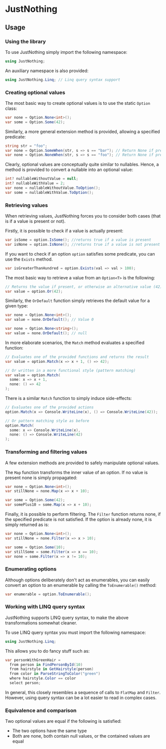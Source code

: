 # JustNothing

## Usage

### Using the library

To use JustNothing simply import the following namespace:

```csharp
using JustNothing;
```

An auxiliary namespace is also provided:

```csharp
using JustNothing.Linq; // Linq query syntax support
```

### Creating optional values

The most basic way to create optional values is to use the static `Option`
class:

```csharp
var none = Option.None<int>();
var some = Option.Some(42);
```

Similarly, a more general extension method is provided, allowing a specified
predicate:

```csharp
string str = "foo";
var none = Option.SomeWhen(str, s => s == "bar"); // Return None if predicate is violated
var none = Option.NoneWhen(str, s => s == "foo"); // Return None if predicate is satisfied
```

Clearly, optional values are conceptually quite similar to nullables. Hence, a
method is provided to convert a nullable into an optional value:

```csharp
int? nullableWithoutValue = null;
int? nullableWithValue = 2;
var none = nullableWithoutValue.ToOption();
var some = nullableWithValue.ToOption();
```

### Retrieving values

When retrieving values, JustNothing forces you to consider both cases (that is
if a value is present or not).

Firstly, it is possible to check if a value is actually present:

```csharp
var isSome = option.IsSome(); //returns true if a value is present
var isNone = option.IsNone(); //returns true if a value is not present
```

If you want to check if an option `option` satisfies some predicate, you can use the
`Exists` method. 

```csharp
var isGreaterThanHundred = option.Exists(val => val > 100);
```

The most basic way to retrieve a value from an `Option<T>` is the following:

```csharp
// Returns the value if present, or otherwise an alternative value (42)
var value = option.Or(42);
```

Similarly, the `OrDefault` function simply retrieves the default value for
a given type:

```csharp
var none = Option.None<int>();
var value = none.OrDefault(); // Value 0
```

```csharp
var none = Option.None<string>();
var value = none.OrDefault(); // null
```


In more elaborate scenarios, the `Match` method evaluates a specified
function:

```csharp
// Evaluates one of the provided functions and returns the result
var value = option.Match(x => x + 1, () => 42); 

// Or written in a more functional style (pattern matching)
var value = option.Match(
  some: x => x + 1, 
  none: () => 42
);
```

There is a similar `Match` function to simply induce side-effects:

```csharp
// Evaluates one of the provided actions
option.Match(x => Console.WriteLine(x), () => Console.WriteLine(42)); 

// Or pattern matching style as before
option.Match(
  some: x => Console.WriteLine(x), 
  none: () => Console.WriteLine(42)
);
```

### Transforming and filtering values

A few extension methods are provided to safely manipulate optional values.

The `Map` function transforms the inner value of an option. If no value is
present none is simply propagated:

```csharp
var none = Option.None<int>();
var stillNone = none.Map(x => x + 10);

var some = Option.Some(42);
var somePlus10 = some.Map(x => x + 10);
```

Finally, it is possible to perform filtering. The `Filter` function returns
none, if the specified predicate is not satisfied. If the option is already
none, it is simply returned as is:

```csharp
var none = Option.None<int>();
var stillNone = none.Filter(x => x > 10);

var some = Option.Some(10);
var stillSome = some.Filter(x => x == 10);
var none = some.Filter(x => x != 10);
```

### Enumerating options

[comment]: # (Move somewhere?!)

Although options deliberately don't act as enumerables, you can easily convert
an option to an enumerable by calling the `ToEnumerable()` method:

```csharp
var enumerable = option.ToEnumerable();
```

### Working with LINQ query syntax

JustNothing supports LINQ query syntax, to make the above transformations
somewhat cleaner.

To use LINQ query syntax you must import the following namespace:

```csharp
using JustNothing.Linq;
```

This allows you to do fancy stuff such as:

```csharp
var personWithGreenHair =
  from person in FindPersonById(10)
  from hairstyle in GetHairstyle(person)
  from color in ParseStringToColor("green")
  where hairstyle.Color == color
  select person;
```

In general, this closely resembles a sequence of calls to `FlatMap` and `Filter`. However, using query syntax can be a lot easier to read in complex cases.

### Equivalence and comparison

Two optional values are equal if the following is satisfied:

* The two options have the same type
* Both are none, both contain null values, or the contained values are equal
